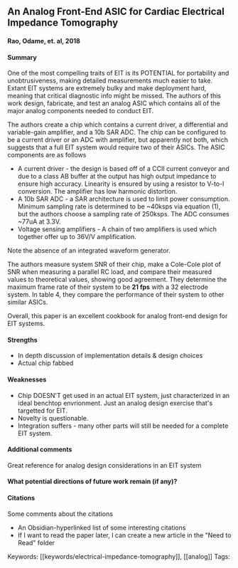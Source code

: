 ## An Analog Front-End ASIC for Cardiac Electrical Impedance Tomography
#### Rao, Odame, et. al, 2018
#### Summary
One of the most compelling traits of EIT is its POTENTIAL for portability and unobtrusiveness, making detailed measurements much easier to take. Extant EIT systems are extremely bulky and make deployment hard, meaning that critical diagnostic info might be missed. The authors of this work design, fabricate, and test an analog ASIC which contains all of the major analog components needed to conduct EIT.

The authors create a chip which contains a current driver, a differential and variable-gain amplifier, and a 10b SAR ADC. The chip can be configured to be a current driver or an ADC with amplifier, but apparently not both, which suggests that a full EIT system would require two of their ASICs. The ASIC components are as follows
 - A current driver - the design is based off of a CCII current conveyor and due to a class AB buffer at the output has high output impedance to ensure high accuracy. Linearity is ensured by using a resistor to V-to-I conversion. The amplifier has low harmonic distortion.
 - A 10b SAR ADC - a SAR architecture is used to limit power consumption. Minimum sampling rate is determined to be ~40ksps via equation (1), but the authors choose a sampling rate of 250ksps. The ADC consumes ~77uA at 3.3V.
 - Voltage sensing amplifiers - A chain of two amplifiers is used which together offer up to 36V/V amplification.

Note the absence of an integrated waveform generator.

The authors measure system SNR of their chip, make a Cole-Cole plot of SNR when measuring a parallel RC load, and compare their measured values to theoretical values, showing good agreement. They determine the maximum frame rate of their system to be **21 fps** with a 32 electrode system. In table 4, they compare the performance of their system to other similar ASICs.

Overall, this paper is an excellent cookbook for analog front-end design for EIT systems.

#### Strengths
  - In depth discussion of implementation details & design choices
  - Actual chip fabbed

#### Weaknesses
  - Chip DOESN'T get used in an actual EIT system, just characterized in an ideal benchtop envrionment. Just an analog design exercise that's targetted for EIT.
  - Novelty is questionable.
  - Integration suffers - many other parts will still be needed for a complete EIT system.

#### Additional comments
Great reference for analog design considerations in an EIT system

#### What potential directions of future work remain (if any)?

#### Citations
Some comments about the citations
 - An Obsidian-hyperlinked list of some interesting citations
 - If I want to read the paper later, I can create a new article in the "Need to Read" folder

Keywords:  [[keywords/electrical-impedance-tomography]], [[analog]]
Tags: 